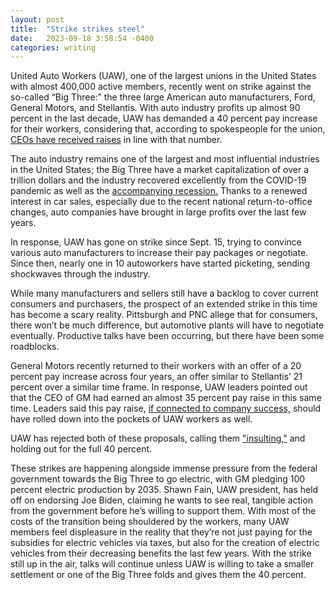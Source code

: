 ```yaml
---
layout: post
title:  "Strike strikes steel"
date:   2023-09-18 3:58:54 -0400
categories: writing
---
```



United Auto Workers (UAW), one of the largest unions in the United States with almost 400,000 active members, recently went on strike against the so-called “Big Three:” the three large American auto manufacturers, Ford, General Motors, and Stellantis. With auto industry profits up almost 90 percent in the last decade, UAW has demanded a 40 percent pay increase for their workers, considering that, according to spokespeople for the union, [CEOs have received raises](https://www.cbsnews.com/pittsburgh/news/pretty-limited-in-the-near-term-uaw-strike-and-the-impact-on-the-pittsburgh-region/) in line with that number.

The auto industry remains one of the largest and most influential industries in the United States; the Big Three have a market capitalization of over a trillion dollars and the industry recovered excellently from the COVID-19 pandemic as well as the [accompanying recession.](https://www.statista.com/topics/1721/us-automotive-industry/#topicOverview) Thanks to a renewed interest in car sales, especially due to the recent national return-to-office changes, auto companies have brought in large profits over the last few years. 

In response, UAW has gone on strike since Sept. 15, trying to convince various auto manufacturers to increase their pay packages or negotiate. Since then, nearly one in 10 autoworkers have started picketing, sending shockwaves through the industry.

While many manufacturers and sellers still have a backlog to cover current consumers and purchasers, the prospect of an extended strike in this time has become a scary reality. Pittsburgh and PNC allege that for consumers, there won’t be much difference, but automotive plants will have to negotiate eventually. Productive talks have been occurring, but there have been some roadblocks.

General Motors recently returned to their workers with an offer of a 20 percent pay increase across four years, an offer similar to Stellantis’ 21 percent over a similar time frame. In response, UAW leaders pointed out that the CEO of GM had earned an almost 35 percent pay raise in this same time. Leaders said this pay raise, [if connected to company success,](https://www.cnn.com/business/live-news/ford-uaw-strike-stellantis-09-17-23/index.html) should have rolled down into the pockets of UAW workers as well. 

UAW has rejected both of these proposals, calling them ["insulting,"](https://www.cnn.com/business/live-news/ford-uaw-strike-stellantis-09-17-23/index.html) and holding out for the full 40 percent.

These strikes are happening alongside immense pressure from the federal government towards the Big Three to go electric, with GM pledging 100 percent electric production by 2035. Shawn Fain, UAW president, has held off on endorsing Joe Biden, claiming he wants to see real, tangible action from the government before he’s willing to support them. With most of the costs of the transition being shouldered by the workers, many UAW members feel displeasure in the reality that they’re not just paying for the subsidies for electric vehicles via taxes, but also for the creation of electric vehicles from their decreasing benefits the last few years. With the strike still up in the air, talks will continue unless UAW is willing to take a smaller settlement or one of the Big Three folds and gives them the 40 percent.
